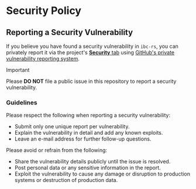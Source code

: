 # Security Policy

## Reporting a Security Vulnerability

If you believe you have found a security vulnerability in `ibc-rs`, you can
privately report it via the project's [**Security** tab][ibc-rs-security] using
[GitHub's private vulnerability reporting system][gh-vulnerability].

> [!IMPORTANT]
> Please **DO NOT** file a public issue in this repository to report a security
> vulnerability.

### Guidelines

Please respect the following when reporting a security vulnerability:

- Submit only one unique report per vulnerability.
- Explain the vulnerability in detail and add any known exploits.
- Leave an e-mail address for further follow-up questions.

Please avoid or refrain from the following:

- Share the vulnerability details publicly until the issue is resolved.
- Post personal data or any sensitive information in the report.
- Exploit the vulnerability to cause any damage or disruption to production
  systems or destruction of production data.

[ibc-rs-security]: https://github.com/cosmos/ibc-rs/security
[gh-vulnerability]: https://docs.github.com/code-security/security-advisories/guidance-on-reporting-and-writing-information-about-vulnerabilities/privately-reporting-a-security-vulnerability

